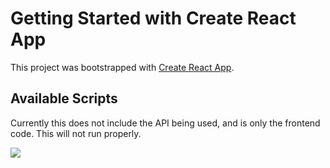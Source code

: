 # Getting Started with Create React App

This project was bootstrapped with [Create React App](https://github.com/facebook/create-react-app).

## Available Scripts

Currently this does not include the API being used, and is only the frontend code. This will not run properly. 


<img src ="https://github.com/kakoon8/animesite/blob/master/Capture-1.PNG" />
